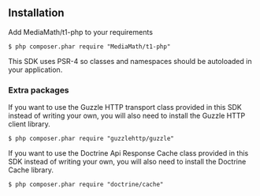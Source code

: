 ## Installation

Add MediaMath/t1-php to your requirements

	$ php composer.phar require "MediaMath/t1-php"

This SDK uses PSR-4 so classes and namespaces should be autoloaded in your application.

### Extra packages

If you want to use the Guzzle HTTP transport class provided in this SDK instead of writing your own, you will also need to install the Guzzle HTTP client library.

    $ php composer.phar require "guzzlehttp/guzzle"
    
If you want to use the Doctrine Api Response Cache class provided in this SDK instead of writing your own, you will also need to install the Doctrine Cache library.

    $ php composer.phar require "doctrine/cache"